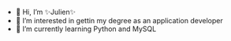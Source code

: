 - 👋 Hi, I’m ✨Julien✨
- 👀 I’m interested in gettin my degree as an application developer
- 🌱 I’m currently learning Python and MySQL


